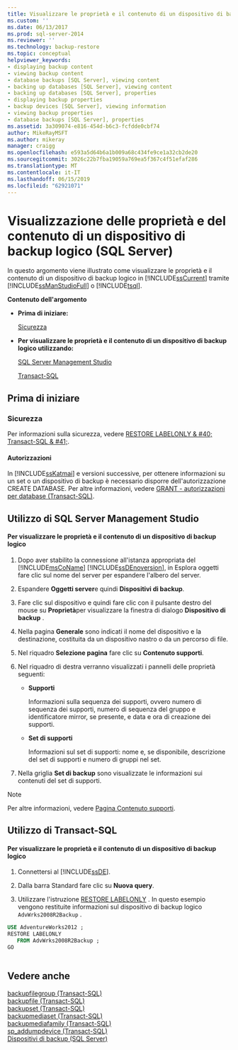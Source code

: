 ```yaml
---
title: Visualizzare le proprietà e il contenuto di un dispositivo di backup logico (SQL Server) | Microsoft Docs
ms.custom: ''
ms.date: 06/13/2017
ms.prod: sql-server-2014
ms.reviewer: ''
ms.technology: backup-restore
ms.topic: conceptual
helpviewer_keywords:
- displaying backup content
- viewing backup content
- database backups [SQL Server], viewing content
- backing up databases [SQL Server], viewing content
- backing up databases [SQL Server], properties
- displaying backup properties
- backup devices [SQL Server], viewing information
- viewing backup properties
- database backups [SQL Server], properties
ms.assetid: 3a309074-e816-454d-b6c3-fcfdde0cbf74
author: MikeRayMSFT
ms.author: mikeray
manager: craigg
ms.openlocfilehash: e593a5d64b6a1b009a68c434fe9ce1a32cb2de20
ms.sourcegitcommit: 3026c22b7fba19059a769ea5f367c4f51efaf286
ms.translationtype: MT
ms.contentlocale: it-IT
ms.lasthandoff: 06/15/2019
ms.locfileid: "62921071"
---
```

# <a name="view-the-properties-and-contents-of-a-logical-backup-device-sql-server"></a>Visualizzazione delle proprietà e del contenuto di un dispositivo di backup logico (SQL Server)
  In questo argomento viene illustrato come visualizzare le proprietà e il contenuto di un dispositivo di backup logico in [!INCLUDE[ssCurrent](../../includes/sscurrent-md.md)] tramite [!INCLUDE[ssManStudioFull](../../includes/ssmanstudiofull-md.md)] o [!INCLUDE[tsql](../../includes/tsql-md.md)].  
  
 **Contenuto dell'argomento**  
  
-   **Prima di iniziare:**  
  
     [Sicurezza](#Security)  
  
-   **Per visualizzare le proprietà e il contenuto di un dispositivo di backup logico utilizzando:**  
  
     [SQL Server Management Studio](#SSMSProcedure)  
  
     [Transact-SQL](#TsqlProcedure)  
  
##  <a name="BeforeYouBegin"></a> Prima di iniziare  
  
###  <a name="Security"></a> Sicurezza  
 Per informazioni sulla sicurezza, vedere [RESTORE LABELONLY & #40; Transact-SQL & #41;](/sql/t-sql/statements/restore-statements-labelonly-transact-sql).  
  
####  <a name="Permissions"></a> Autorizzazioni  
 In [!INCLUDE[ssKatmai](../../includes/sskatmai-md.md)] e versioni successive, per ottenere informazioni su un set o un dispositivo di backup è necessario disporre dell'autorizzazione CREATE DATABASE. Per altre informazioni, vedere [GRANT - autorizzazioni per database &#40;Transact-SQL&#41;](/sql/t-sql/statements/grant-database-permissions-transact-sql).  
  
##  <a name="SSMSProcedure"></a> Utilizzo di SQL Server Management Studio  
  
#### <a name="to-view-the-properties-and-contents-of-a-logical-backup-device"></a>Per visualizzare le proprietà e il contenuto di un dispositivo di backup logico  
  
1.  Dopo aver stabilito la connessione all'istanza appropriata del [!INCLUDE[msCoName](../../includes/msconame-md.md)] [!INCLUDE[ssDEnoversion](../../includes/ssdenoversion-md.md)], in Esplora oggetti fare clic sul nome del server per espandere l'albero del server.  
  
2.  Espandere **Oggetti server**e quindi **Dispositivi di backup**.  
  
3.  Fare clic sul dispositivo e quindi fare clic con il pulsante destro del mouse su **Proprietà**per visualizzare la finestra di dialogo **Dispositivo di backup** .  
  
4.  Nella pagina **Generale** sono indicati il nome del dispositivo e la destinazione, costituita da un dispositivo nastro o da un percorso di file.  
  
5.  Nel riquadro **Selezione pagina** fare clic su **Contenuto supporti**.  
  
6.  Nel riquadro di destra verranno visualizzati i pannelli delle proprietà seguenti:  
  
    -   **Supporti**  
  
         Informazioni sulla sequenza dei supporti, ovvero numero di sequenza dei supporti, numero di sequenza del gruppo e identificatore mirror, se presente, e data e ora di creazione dei supporti.  
  
    -   **Set di supporti**  
  
         Informazioni sul set di supporti: nome e, se disponibile, descrizione del set di supporti e numero di gruppi nel set.  
  
7.  Nella griglia **Set di backup** sono visualizzate le informazioni sui contenuti del set di supporti.  
  
> [!NOTE]  
>  Per altre informazioni, vedere [Pagina Contenuto supporti](backup-device-media-contents-page.md).  
  
##  <a name="TsqlProcedure"></a> Utilizzo di Transact-SQL  
  
#### <a name="to-view-the-properties-and-contents-of-a-logical-backup-device"></a>Per visualizzare le proprietà e il contenuto di un dispositivo di backup logico  
  
1.  Connettersi al [!INCLUDE[ssDE](../../includes/ssde-md.md)].  
  
2.  Dalla barra Standard fare clic su **Nuova query**.  
  
3.  Utilizzare l'istruzione [RESTORE LABELONLY](/sql/t-sql/statements/restore-statements-labelonly-transact-sql) . In questo esempio vengono restituite informazioni sul dispositivo di backup logico `AdvWrks2008R2Backup` .  
  
```sql  
USE AdventureWorks2012 ;  
RESTORE LABELONLY  
   FROM AdvWrks2008R2Backup ;  
GO  
  
```  
  
## <a name="see-also"></a>Vedere anche  
 [backupfilegroup &#40;Transact-SQL&#41;](/sql/relational-databases/system-tables/backupfilegroup-transact-sql)   
 [backupfile &#40;Transact-SQL&#41;](/sql/relational-databases/system-tables/backupfile-transact-sql)   
 [backupset &#40;Transact-SQL&#41;](/sql/relational-databases/system-tables/backupset-transact-sql)   
 [backupmediaset &#40;Transact-SQL&#41;](/sql/relational-databases/system-tables/backupmediaset-transact-sql)   
 [backupmediafamily &#40;Transact-SQL&#41;](/sql/relational-databases/system-tables/backupmediafamily-transact-sql)   
 [sp_addumpdevice &#40;Transact-SQL&#41;](/sql/relational-databases/system-stored-procedures/sp-addumpdevice-transact-sql)   
 [Dispositivi di backup &#40;SQL Server&#41;](backup-devices-sql-server.md)  
  
  
